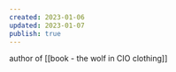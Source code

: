 ```yaml
---
created: 2023-01-06
updated: 2023-01-07
publish: true
---
```


author of [[book - the wolf in CIO clothing]]